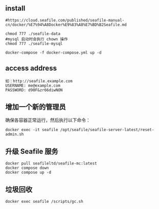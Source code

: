 ## install
```
#https://cloud.seafile.com/published/seafile-manual-cn/docker/%E7%94%A8Docker%E9%83%A8%E7%BD%B2Seafile.md

chmod 777 ./seafile-data
#mysql 启动时会执行 chown 操作
chmod 777 ./seafile-mysql

docker-compose -f docker-compose.yml up -d
```

## access address

```code
如：http://seafile.example.com
USERNAME: me@example.com
PASSWORD: d90F&zr66diwNON
```

## 增加一个新的管理员
确保各容器正常运行，然后执行以下命令：
```
docker exec -it seafile /opt/seafile/seafile-server-latest/reset-admin.sh
```

## 升级 Seafile 服务
```
docker pull seafileltd/seafile-mc:latest
docker compose down
docker compose up -d
```

## 垃圾回收
```
docker exec seafile /scripts/gc.sh
```